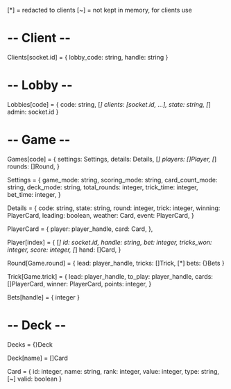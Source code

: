 [*] = redacted to clients
[~] = not kept in memory, for clients use

# -- Client --

Clients[socket.id] = {
    lobby_code: string,
    handle: string
}

# -- Lobby --

Lobbies[code] = {
    code: string,
    [*] clients: [socket.id, ...],
    state: string,
    [*] admin: socket.id
}

# -- Game --

Games[code] = {
    settings: Settings,
    details: Details,
    [*] players: []Player,
    [*] rounds: []Round,
}

Settings = {
    game_mode: string,
    scoring_mode: string,
    card_count_mode: string,
    deck_mode: string,
    total_rounds: integer,
    trick_time: integer,
    bet_time: integer,
}

Details = {
    code: string,
    state: string,
    round: integer,
    trick: integer,
    winning: PlayerCard,
    leading: boolean,
    weather: Card,
    event: PlayerCard,
}

PlayerCard = {
    player: player_handle,
    card: Card,
},

Player[index] = {
    [*] id: socket.id,
    handle: string,
    bet: integer,
    tricks_won: integer,
    score: integer,
    [*] hand: []Card,
}

Round[Game.round] = {
    lead: player_handle,
    tricks: []Trick,
    [*] bets: {}Bets
}

Trick[Game.trick] = {
    lead: player_handle,
    to_play: player_handle,
    cards: []PlayerCard,
    winner: PlayerCard,
    points: integer,
}

Bets[handle] = { integer }

# -- Deck --

Decks = {}Deck

Deck[name] = []Card

Card = {
    id: integer,
    name: string,
    rank: integer,
    value: integer,
    type: string,
    [~] valid: boolean
}